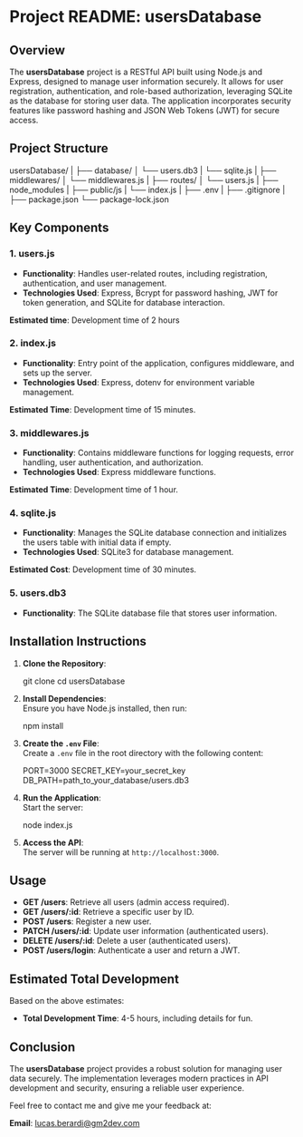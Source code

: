 # Project README: usersDatabase

## Overview

The **usersDatabase** project is a RESTful API built using Node.js and Express, designed to manage user information securely. It allows for user registration, authentication, and role-based authorization, leveraging SQLite as the database for storing user data. The application incorporates security features like password hashing and JSON Web Tokens (JWT) for secure access.

## Project Structure

usersDatabase/
|
├── database/
│ └── users.db3
| └── sqlite.js
|
├── middlewares/
│ └── middlewares.js
|
├── routes/
│ └── users.js
|
├── node_modules
|
├── public/js
| └── index.js
|
├── .env
|
├── .gitignore
|
├── package.json
└── package-lock.json

## Key Components

### 1. **users.js**

- **Functionality**: Handles user-related routes, including registration, authentication, and user management.
- **Technologies Used**: Express, Bcrypt for password hashing, JWT for token generation, and SQLite for database interaction.

**Estimated time**: Development time of 2 hours

### 2. **index.js**

- **Functionality**: Entry point of the application, configures middleware, and sets up the server.
- **Technologies Used**: Express, dotenv for environment variable management.

**Estimated Time**: Development time of 15 minutes.

### 3. **middlewares.js**

- **Functionality**: Contains middleware functions for logging requests, error handling, user authentication, and authorization.
- **Technologies Used**: Express middleware functions.

**Estimated Time**: Development time of 1 hour.

### 4. **sqlite.js**

- **Functionality**: Manages the SQLite database connection and initializes the users table with initial data if empty.
- **Technologies Used**: SQLite3 for database management.

**Estimated Cost**: Development time of 30 minutes.

### 5. **users.db3**

- **Functionality**: The SQLite database file that stores user information.

## Installation Instructions

1. **Clone the Repository**:

   git clone <repository-url>
   cd usersDatabase

2. **Install Dependencies**:  
   Ensure you have Node.js installed, then run:

   npm install

3. **Create the `.env` File**:  
   Create a `.env` file in the root directory with the following content:

   PORT=3000
   SECRET_KEY=your_secret_key
   DB_PATH=path_to_your_database/users.db3

4. **Run the Application**:  
   Start the server:

   node index.js

5. **Access the API**:  
   The server will be running at `http://localhost:3000`.

## Usage

- **GET /users**: Retrieve all users (admin access required).
- **GET /users/:id**: Retrieve a specific user by ID.
- **POST /users**: Register a new user.
- **PATCH /users/:id**: Update user information (authenticated users).
- **DELETE /users/:id**: Delete a user (authenticated users).
- **POST /users/login**: Authenticate a user and return a JWT.

## Estimated Total Development

Based on the above estimates:

- **Total Development Time**: 4-5 hours, including details for fun.

## Conclusion

The **usersDatabase** project provides a robust solution for managing user data securely. The implementation leverages modern practices in API development and security, ensuring a reliable user experience.

Feel free to contact me and give me your feedback at: 

**Email**: lucas.berardi@gm2dev.com
